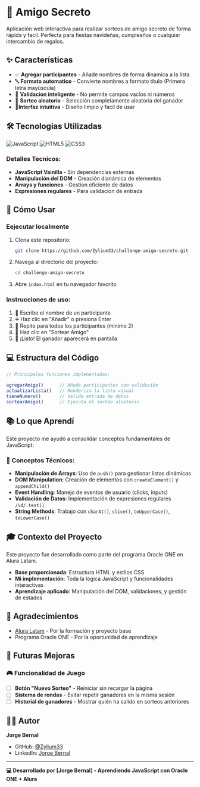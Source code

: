 
# 🎁 Amigo Secreto

Aplicación web interactiva para realizar sorteos de amigo secreto de forma rápida y facil. 
Perfecta para fiestas navideñas, cumpleaños o cualquier intercambio de regalos.

## ✨ Características

- ✅ **Agregar participantes** - Añade nombres de forma dinamica a la lista
- 🔤 **Formato automatico** - Convierte nombres a formato título (Primera letra mayúscula)
- 🚫 **Validacion inteligente** - No permite campos vacíos ni números
- 🎲 **Sorteo aleatorio** - Selección completamente aleatoria del ganador
- 📱**Interfaz intuitiva** - Diseño limpio y facil de usar

## 🛠️ Tecnologias Utilizadas

![JavaScript](https://img.shields.io/badge/JavaScript-F7DF1E?style=for-the-badge&logo=javascript&logoColor=black)
![HTML5](https://img.shields.io/badge/HTML5-E34C26?style=for-the-badge&logo=html5&logoColor=white)
![CSS3](https://img.shields.io/badge/CSS3-1572B6?style=for-the-badge&logo=css3&logoColor=white)

### Detalles Tecnicos:
- **JavaScript Vainilla** - Sin dependencias externas
- **Manipulación del DOM** - Creación dianámica de elementos
- **Arrays y funciones** - Gestion eficiente de datos
- **Expresiones regulares** - Para validacion de entrada

## 🚀 Cómo Usar 

### Eejecutar localmente 
1. Clona este repositorio:
   ```bash
   git clone https://github.com/Zylium33/challenge-amigo-secreto.git
   ```
2. Navega al directorio del proyecto:
   ```bash
   cd challenge-amigo-secreto
   ```
3. Abre `index.html` en tu navegador favorito

### Instrucciones de uso:
1. 📝 Escribe el nombre de un participante
2. ➕ Haz clic en "Añadir" o presiona Enter
3. 🔁 Repite para todos los participantes (mínimo 2)
4. 🎲 Haz clic en "Sortear Amigo"
5. 🎉 ¡Listo! El ganador aparecerá en pantalla


## 💻 Estructura del Código

```javascript
// Principales funciones implementadas:

agregarAmigo()      // Añade participantes con validación
actualizarLista()   // Renderiza la lista visual
tieneNumero()       // Valida entrada de datos
sortearAmigo()      // Ejecuta el sorteo aleatorio
```

## 📚 Lo que Aprendí

Este proyecto me ayudó a consolidar conceptos fundamentales de JavaScript:

### 🎯 Conceptos Técnicos:
- **Manipulación de Arrays**: Uso de `push()` para gestionar listas dinámicas
- **DOM Manipulation**: Creación de elementos con `createElement()` y `appendChild()`
- **Event Handling**: Manejo de eventos de usuario (clicks, inputs)
- **Validación de Datos**: Implementación de expresiones regulares `/\d/.test()`
- **String Methods**: Trabajo con `charAt()`, `slice()`, `toUpperCase()`, `toLowerCase()`

## 🎓 Contexto del Proyecto

Este proyecto fue desarrollado como parte del programa Oracle ONE en Alura Latam.
- **Base proporcionada**: Estructura HTML y estilos CSS
- **Mi implementación**: Toda la lógica JavaScript y funcionalidades interactivas
- **Aprendizaje aplicado**: Manipulación del DOM, validaciones, y gestión de estados

## 🙏 Agradecimientos

- [Alura Latam](https://www.alura.com.br/) - Por la formación y proyecto base
- Programa Oracle ONE - Por la oportunidad de aprendizaje

## 🔮 Futuras Mejoras

### 🎮 Funcionalidad de Juego
- [ ] **Botón "Nuevo Sorteo"** - Reiniciar sin recargar la página
- [ ] **Sistema de rondas** - Evitar repetir ganadores en la misma sesión
- [ ] **Historial de ganadores** - Mostrar quién ha salido en sorteos anteriores

## 👨‍💻 Autor

**Jorge Bernal**

- GitHub: [@Zylium33](https://github.com/Zylium33)
- LinkedIn: [Jorge Bernal](https://www.linkedin.com/in/jorge-luis-bernal-saucedo-a58bb137a/)

---

**💻 Desarrollado por [Jorge Bernal] - Aprendiendo JavaScript con Oracle ONE + Alura**
